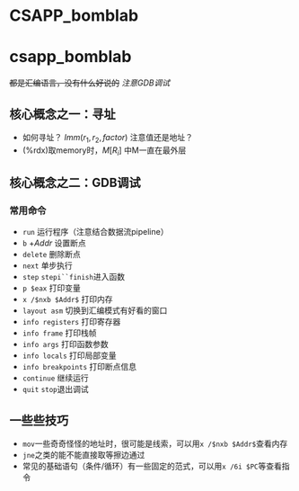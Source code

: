 # CSAPP_bomblab


# csapp_bomblab
~~都是汇编语言，没有什么好说的~~
*注意GDB调试*

## 核心概念之一：寻址
- 如何寻址？ $Imm(r_1,r_2,factor)$ 注意值还是地址？
- (%rdx)取memory时，$M[R_i]$ 中M一直在最外层

## 核心概念之二：GDB调试
### 常用命令
- `run` 运行程序（注意结合数据流pipeline）
- `b` +$Addr$ 设置断点
- `delete` 删除断点
- `next` 单步执行
- `step` `stepi``finish`进入函数
- `p $eax` 打印变量
- `x /$nxb $Addr$` 打印内存
- `layout asm` 切换到汇编模式有好看的窗口
- `info registers` 打印寄存器
- `info frame` 打印栈帧
- `info args` 打印函数参数
- `info locals` 打印局部变量
- `info breakpoints` 打印断点信息
- `continue` 继续运行
- `quit` `stop`退出调试

## 一些些技巧
- `mov`一些奇奇怪怪的地址时，很可能是线索，可以用`x /$nxb $Addr$`查看内存
- `jne`之类的能不能直接取等擦边通过
- 常见的基础语句（条件/循环）有一些固定的范式，可以用`x /6i $PC`等查看指令
